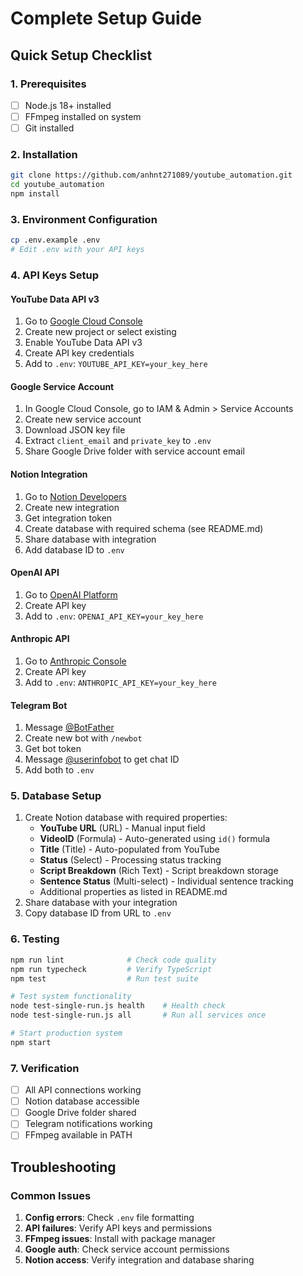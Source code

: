 # Complete Setup Guide

## Quick Setup Checklist

### 1. Prerequisites
- [ ] Node.js 18+ installed
- [ ] FFmpeg installed on system
- [ ] Git installed

### 2. Installation
```bash
git clone https://github.com/anhnt271089/youtube_automation.git
cd youtube_automation
npm install
```

### 3. Environment Configuration
```bash
cp .env.example .env
# Edit .env with your API keys
```

### 4. API Keys Setup

#### YouTube Data API v3
1. Go to [Google Cloud Console](https://console.cloud.google.com)
2. Create new project or select existing
3. Enable YouTube Data API v3
4. Create API key credentials
5. Add to `.env`: `YOUTUBE_API_KEY=your_key_here`

#### Google Service Account
1. In Google Cloud Console, go to IAM & Admin > Service Accounts
2. Create new service account
3. Download JSON key file
4. Extract `client_email` and `private_key` to `.env`
5. Share Google Drive folder with service account email

#### Notion Integration
1. Go to [Notion Developers](https://developers.notion.com)
2. Create new integration
3. Get integration token
4. Create database with required schema (see README.md)
5. Share database with integration
6. Add database ID to `.env`

#### OpenAI API
1. Go to [OpenAI Platform](https://platform.openai.com)
2. Create API key
3. Add to `.env`: `OPENAI_API_KEY=your_key_here`

#### Anthropic API
1. Go to [Anthropic Console](https://console.anthropic.com)
2. Create API key
3. Add to `.env`: `ANTHROPIC_API_KEY=your_key_here`

#### Telegram Bot
1. Message [@BotFather](https://t.me/botfather)
2. Create new bot with `/newbot`
3. Get bot token
4. Message [@userinfobot](https://t.me/userinfobot) to get chat ID
5. Add both to `.env`

### 5. Database Setup
1. Create Notion database with required properties:
   - **YouTube URL** (URL) - Manual input field
   - **VideoID** (Formula) - Auto-generated using `id()` formula  
   - **Title** (Title) - Auto-populated from YouTube
   - **Status** (Select) - Processing status tracking
   - **Script Breakdown** (Rich Text) - Script breakdown storage
   - **Sentence Status** (Multi-select) - Individual sentence tracking
   - Additional properties as listed in README.md
2. Share database with your integration
3. Copy database ID from URL to `.env`

### 6. Testing
```bash
npm run lint              # Check code quality
npm run typecheck         # Verify TypeScript
npm test                  # Run test suite

# Test system functionality
node test-single-run.js health    # Health check
node test-single-run.js all       # Run all services once

# Start production system
npm start
```

### 7. Verification
- [ ] All API connections working
- [ ] Notion database accessible
- [ ] Google Drive folder shared
- [ ] Telegram notifications working
- [ ] FFmpeg available in PATH

## Troubleshooting

### Common Issues
1. **Config errors**: Check `.env` file formatting
2. **API failures**: Verify API keys and permissions
3. **FFmpeg issues**: Install with package manager
4. **Google auth**: Check service account permissions
5. **Notion access**: Verify integration and database sharing